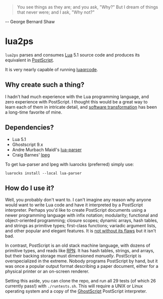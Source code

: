 > You see things as they are; and you ask, "Why?"
> But I dream of things that never were; and I ask, "Why not?"

-- George Bernard Shaw

lua2ps
======

`lua2ps` parses and consumes [Lua](http://www.lua.org/) 5.1 source code and produces its equivalent in [PostScript](http://www.adobe.com/products/postscript/).

It is very nearly capable of running [luaqrcode](https://github.com/speedata/luaqrcode).

## Why create such a thing?

I hadn't had much experience with the Lua programming language, and zero experience with PostScript. I thought this would be a great way to learn each of them in intricate detail, and [software transformation](http://en.wikipedia.org/wiki/Program_transformation) has been a long-time favorite of mine.

## Dependencies?

 * Lua 5.1
 * Ghostscript 9.x
 * Andre Murbach Maidl's [lua-parser](https://github.com/andremm/lua-parser.git)
 * Craig Barnes' [lpeg](https://github.com/lua/lpeg)

To get lua-parser and lpeg with luarocks (preferred) simply use:

`luarocks install --local lua-parser`

## How do I use it?

Well, you probably don't want to. I can't imagine any reason why anyone would want to write Lua code and have it interpreted by a PostScript interpreter. Perhaps you'd like to create PostScript documents using a newer programming language with infix notation; modularity; functional and object-oriented programming; closure scopes; dynamic arrays, hash tables, and strings as primitive types; first-class functions; variadic argument lists, and other popular and elegant features. It is [not without its flaws](http://stackoverflow.com/questions/2785704/why-do-lua-arraystables-start-at-1-instead-of-0) but it isn't bad.

In contrast, PostScript is an old stack machine language, with dozens of primitive types, and reads like [RPN](http://en.wikipedia.org/wiki/Reverse_Polish_notation). It has hash tables, strings, and arrays, but their backing storage must dimensioned *manually*. PostScript is overspecialized in the extreme. Nobody programs PostScript by hand, but it was once a popular output format describing a paper document, either for a physical printer or an on-screen renderer.

Setting this aside, you can clone the repo, and run all 29 tests (of which 26 currently pass!) with `./runtests.sh`. This will require a UNIX or Linux operating system and a copy of the [GhostScript](http://www.ghostscript.com/) PostScript interpreter.
